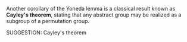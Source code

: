 Another corollary of the Yoneda lemma is a classical result known as  **Cayley's theorem**, stating that any abstract group may be realized as a subgroup of a permutation group.

SUGGESTION: Cayley's theorem